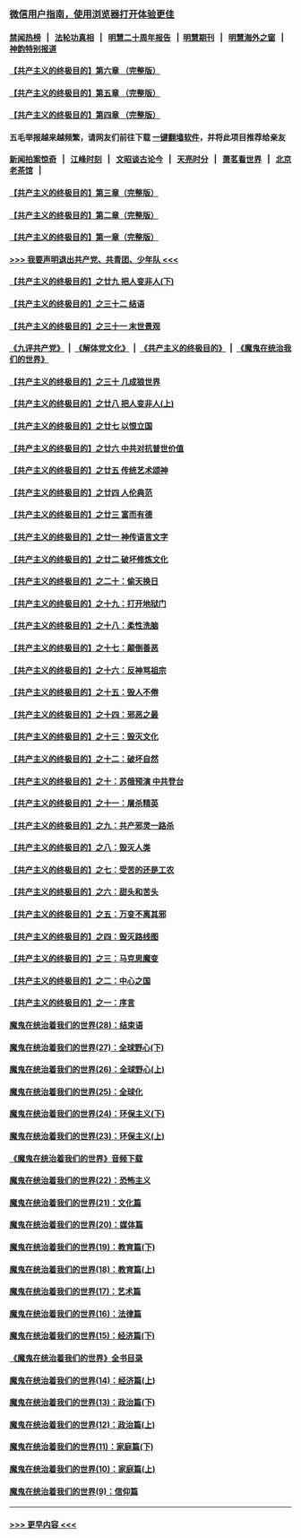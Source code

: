 ### [微信用户指南，使用浏览器打开体验更佳](https://github.com/gfw-breaker/banned-news1/blob/master/indexes/wechat-guide.md?t=0)
#### [禁闻热榜](热点新闻.md?t=0)  &nbsp;&nbsp;|&nbsp;&nbsp; [法轮功真相](https://github.com/gfw-breaker/truth/blob/master/README.md?t=0) &nbsp;&nbsp;|&nbsp;&nbsp; [明慧二十周年报告](https://github.com/gfw-breaker/mh-reports/blob/master/README.md?t=0) &nbsp;&nbsp;|&nbsp;&nbsp;[明慧期刊](https://github.com/gfw-breaker/mh-qikan) &nbsp;&nbsp;|&nbsp;&nbsp; [明慧海外之窗](https://github.com/gfw-breaker/mh-news/blob/master/README.md?t=0) &nbsp;&nbsp;|&nbsp;&nbsp; [神韵特别报道](https://github.com/gfw-breaker/mh-news/blob/master/shenyun.md?t=0)
#### [【共产主义的终极目的】第六章 （完整版）](../pages/nsc422/n11428913.md?t=02151833) 
#### [【共产主义的终极目的】第五章 （完整版）](../pages/nsc422/n11428912.md?t=02151833) 
#### [【共产主义的终极目的】第四章 （完整版）](../pages/nsc422/n11428907.md?t=02151833) 
#### 五毛举报越来越频繁，请网友们前往下载 [一键翻墙软件](https://github.com/gfw-breaker/ssr-accounts)，并将此项目推荐给亲友
#### [新闻拍案惊奇](https://github.com/gfw-breaker/banned-news1/blob/master/pages/link4.md) &nbsp;&nbsp;|&nbsp;&nbsp; [江峰时刻](https://github.com/gfw-breaker/banned-news1/blob/master/pages/link4.md) &nbsp;&nbsp;|&nbsp;&nbsp; [文昭谈古论今](https://github.com/gfw-breaker/banned-news1/blob/master/pages/link4.md) &nbsp;&nbsp;|&nbsp;&nbsp; [天亮时分](https://github.com/gfw-breaker/banned-news1/blob/master/pages/link4.md) &nbsp;&nbsp;|&nbsp;&nbsp; [萧茗看世界](https://github.com/gfw-breaker/banned-news1/blob/master/pages/link4.md) &nbsp;&nbsp;|&nbsp;&nbsp; [北京老茶馆](https://github.com/gfw-breaker/banned-news1/blob/master/pages/link4.md) &nbsp;&nbsp;|&nbsp;&nbsp; 
#### [【共产主义的终极目的】第三章（完整版）](../pages/nsc422/n11428848.md?t=02151833) 
#### [【共产主义的终极目的】第二章（完整版）](../pages/nsc422/n11428831.md?t=02151833) 
#### [【共产主义的终极目的】第一章（完整版）](../pages/nsc422/n11417651.md?t=02151833) 
#### [>>> 我要声明退出共产党、共青团、少年队 <<<](https://github.com/begood0513/goodnews/blob/master/quit/letter.md) 
#### [【共产主义的终极目的】之廿九 把人变非人(下)](../pages/nsc422/n11344140.md?t=02151833) 
#### [【共产主义的终极目的】之三十二 结语](../pages/nsc422/n11360535.md?t=02151833) 
#### [【共产主义的终极目的】之三十一 末世景观](../pages/nsc422/n11351129.md?t=02151833) 
#### [《九评共产党》](https://github.com/begood0513/9ping.md/blob/master/README.md) &nbsp;|&nbsp; [《解体党文化》](../../../../jtdwh.md/blob/master/README.md)  &nbsp;|&nbsp; [《共产主义的终极目的》](../../../../gczydzjmd.md/blob/master/README.md) &nbsp;|&nbsp; [《魔鬼在统治我们的世界》](../../../../mgztzwmdsj.md/blob/master/README.md) 
#### [【共产主义的终极目的】之三十 几成狼世界](../pages/nsc422/n11348280.md?t=02151833) 
#### [【共产主义的终极目的】之廿八 把人变非人(上)](../pages/nsc422/n11340492.md?t=02151833) 
#### [【共产主义的终极目的】之廿七 以恨立国](../pages/nsc422/n11336944.md?t=02151833) 
#### [【共产主义的终极目的】之廿六 中共对抗普世价值](../pages/nsc422/n11324785.md?t=02151833) 
#### [【共产主义的终极目的】之廿五 传统艺术颂神](../pages/nsc422/n11296396.md?t=02151833) 
#### [【共产主义的终极目的】之廿四 人伦典范](../pages/nsc422/n11296397.md?t=02151833) 
#### [【共产主义的终极目的】之廿三 富而有德](../pages/nsc422/n11283598.md?t=02151833) 
#### [【共产主义的终极目的】之廿一 神传语言文字](../pages/nsc422/n11263265.md?t=02151833) 
#### [【共产主义的终极目的】之廿二 破坏修炼文化](../pages/nsc422/n11245728.md?t=02151833) 
#### [【共产主义的终极目的】之二十：偷天换日](../pages/nsc422/n11238846.md?t=02151833) 
#### [【共产主义的终极目的】之十九：打开地狱门](../pages/nsc422/n11206376.md?t=02151833) 
#### [【共产主义的终极目的】之十八：柔性洗脑](../pages/nsc422/n11199994.md?t=02151833) 
#### [【共产主义的终极目的】之十七：颠倒善恶](../pages/nsc422/n11179782.md?t=02151833) 
#### [【共产主义的终极目的】之十六：反神骂祖宗](../pages/nsc422/n11166798.md?t=02151833) 
#### [【共产主义的终极目的】之十五：毁人不倦](../pages/nsc422/n11166792.md?t=02151833) 
#### [【共产主义的终极目的】之十四：邪恶之最](../pages/nsc422/n11150249.md?t=02151833) 
#### [【共产主义的终极目的】之十三：毁灭文化](../pages/nsc422/n11135227.md?t=02151833) 
#### [【共产主义的终极目的】之十二：破坏自然](../pages/nsc422/n11135214.md?t=02151833) 
#### [【共产主义的终极目的】之十：苏俄预演 中共登台](../pages/nsc422/n11118424.md?t=02151833) 
#### [【共产主义的终极目的】之十一：屠杀精英](../pages/nsc422/n11118442.md?t=02151833) 
#### [【共产主义的终极目的】之九：共产邪灵一路杀](../pages/nsc422/n11114139.md?t=02151833) 
#### [【共产主义的终极目的】之八：毁灭人类](../pages/nsc422/n11108503.md?t=02151833) 
#### [【共产主义的终极目的】之七：受苦的还是工农](../pages/nsc422/n11101809.md?t=02151833) 
#### [【共产主义的终极目的】之六：甜头和苦头](../pages/nsc422/n11096971.md?t=02151833) 
#### [【共产主义的终极目的】之五：万变不离其邪](../pages/nsc422/n11091285.md?t=02151833) 
#### [【共产主义的终极目的】之四：毁灭路线图](../pages/nsc422/n11086284.md?t=02151833) 
#### [【共产主义的终极目的】之三：马克思魔变](../pages/nsc422/n11061941.md?t=02151833) 
#### [【共产主义的终极目的】之二：中心之国](../pages/nsc422/n11047728.md?t=02151833) 
#### [【共产主义的终极目的】之一：序言](../pages/nsc422/n11086077.md?t=02151833) 
#### [魔鬼在统治着我们的世界(28)：结束语](../pages/nsc422/n10936246.md?t=02151833) 
#### [魔鬼在统治着我们的世界(27)：全球野心(下)](../pages/nsc422/n10928319.md?t=02151833) 
#### [魔鬼在统治着我们的世界(26)：全球野心(上)](../pages/nsc422/n10900318.md?t=02151833) 
#### [魔鬼在统治着我们的世界(25)：全球化](../pages/nsc422/n10788205.md?t=02151833) 
#### [魔鬼在统治着我们的世界(24)：环保主义(下)](../pages/nsc422/n10695307.md?t=02151833) 
#### [魔鬼在统治着我们的世界(23)：环保主义(上)](../pages/nsc422/n10688613.md?t=02151833) 
#### [《魔鬼在统治着我们的世界》音频下载](../pages/nsc422/n10635553.md?t=02151833) 
#### [魔鬼在统治着我们的世界(22)：恐怖主义](../pages/nsc422/n10614727.md?t=02151833) 
#### [魔鬼在统治着我们的世界(21)：文化篇](../pages/nsc422/n10597706.md?t=02151833) 
#### [魔鬼在统治着我们的世界(20)：媒体篇](../pages/nsc422/n10586579.md?t=02151833) 
#### [魔鬼在统治着我们的世界(19)：教育篇(下)](../pages/nsc422/n10564808.md?t=02151833) 
#### [魔鬼在统治着我们的世界(18)：教育篇(上)](../pages/nsc422/n10526970.md?t=02151833) 
#### [魔鬼在统治着我们的世界(17)：艺术篇](../pages/nsc422/n10499093.md?t=02151833) 
#### [魔鬼在统治着我们的世界(16)：法律篇](../pages/nsc422/n10485969.md?t=02151833) 
#### [魔鬼在统治着我们的世界(15)：经济篇(下)](../pages/nsc422/n10469975.md?t=02151833) 
#### [《魔鬼在统治着我们的世界》全书目录](../pages/nsc422/n10464261.md?t=02151833) 
#### [魔鬼在统治着我们的世界(14)：经济篇(上)](../pages/nsc422/n10457370.md?t=02151833) 
#### [魔鬼在统治着我们的世界(13)：政治篇(下)](../pages/nsc422/n10448270.md?t=02151833) 
#### [魔鬼在统治着我们的世界(12)：政治篇(上)](../pages/nsc422/n10444576.md?t=02151833) 
#### [魔鬼在统治着我们的世界(11)：家庭篇(下)](../pages/nsc422/n10440961.md?t=02151833) 
#### [魔鬼在统治着我们的世界(10)：家庭篇(上)](../pages/nsc422/n10435448.md?t=02151833) 
#### [魔鬼在统治着我们的世界(9)：信仰篇](../pages/nsc422/n10432159.md?t=02151833) 

----
#### [ >>> 更早内容 <<< ](../indexes/nsc422-earlier.md)
